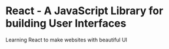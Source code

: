 # React - A JavaScript Library for building User Interfaces
Learning React to make websites with beautiful UI
